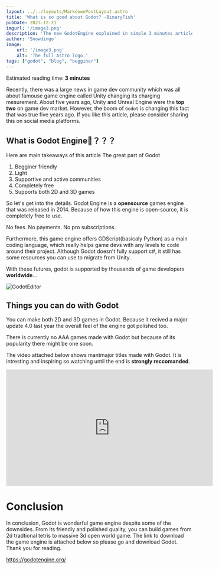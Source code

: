 ```yaml
---
layout: ../../layouts/MarkdownPostLayout.astro
title: 'What is so good about Godot? -BinaryFish'
pubDate: 2023-12-21
imgurl: '/image3.png'
description: 'The new GodotEngine explained in simple 3 minutes article'
author: 'Snowdingo'
image:
    url: '/image3.png'
    alt: 'The full Astro logo.'
tags: ["godot", "blog", "begginer"]
---
```

Estimated reading time: **3 minutes**  

Recently, there was a large news in game dev community which was all about famouse game engine called Unity changing its charging mesurement.
About five years ago, Unity and Unreal Engine were the **top two** on game dev market. However, the boom of `Godot` is changing this fact that was true five years ago.
If you like this article, please consider sharing this on social media platforms.


## What is Godot Engine🤔？？？
Here are main takeaways of this article
The great part of Godot
1. Begginer friendly
2. Light 
3. Supportive and active communities
4. Completely free
5. Supports both 2D and 3D games

So let's get into the details.
Godot Engine is a **opensource** games engine that was released in 2014. Because of how this engine is open-source, it is completely free to use.

No fees. No payments. No pro subscriptions.

Furthermore, this game engine offers GDScript(basicaly Python) as a main coding language, which really helps game devs with any levels to code around their project.
Although Godot doesn't fully support c#, it still has some resources you can use to migrate from Unity.

With these futures, godot is supported by thousands of game developers **worldwide**...


<img src="/image5.png"  alt="GodotEditor"/>

## Things you can do with Godot
You can make both 2D and 3D games in Godot. Because it recived a major update 4.0 last year the overall feel of the engine got polished too.

There is currently no AAA games made with Godot but because of its popularity there might be one soon.

The video attached below shows mantmajor titles made with Godot. It is intresting and inspiring so watching until the end is **strongly reccomanded**.

<iframe width="560" height="315" src="https://www.youtube.com/embed/UAS_pUTFA7o?si=W5rOJQMFEtPYd_Dj" title="YouTube video player" frameborder="0" class="iframe" allow="accelerometer; autoplay; clipboard-write; encrypted-media; gyroscope; picture-in-picture; web-share" allowfullscreen></iframe>

# Conclusion

In conclusion, Godot is wonderful game engine despite some of the downsides.  From its friendly and polished quality, you can build games from 2d tradtional tetris to massive 3d open world game.
The link to download the game engine is attached below so please go and download Godot.
Thank you for reading.

https://godotengine.org/
